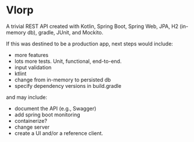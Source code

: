 # Vlorp
A trivial REST API created with Kotlin, Spring Boot, Spring Web, JPA, H2 (in-memory db), gradle, JUnit, and Mockito.

If this was destined to be a production app, next steps would include:
* more features
* lots more tests. Unit, functional, end-to-end. 
* input validation
* ktlint
* change from in-memory to persisted db
* specify dependency versions in build.gradle

and may include:
* document the API (e.g., Swagger)
* add spring boot monitoring
* containerize?
* change server
* create a UI and/or a reference client. 

